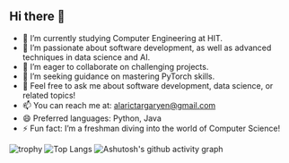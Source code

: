 ## Hi there 👋


- 🔭 I’m currently studying Computer Engineering at HIT.
- 🌱 I’m passionate about software development, as well as advanced techniques in data science and AI.
- 👯 I’m eager to collaborate on challenging projects.
- 🤔 I’m seeking guidance on mastering PyTorch skills.
- 💬 Feel free to ask me about software development, data science, or related topics!
- 📫 You can reach me at: alarictargaryen@gmail.com
- 😄 Preferred languages: Python, Java
- ⚡ Fun fact: I’m a freshman diving into the world of Computer Science!

  
![trophy](https://github-profile-trophy.vercel.app/?username=chenyuanTKCY)
![Top Langs](https://github-readme-stats.vercel.app/api/top-langs/?username=chenyuanTKCY)
![Ashutosh's github activity graph](https://github-readme-activity-graph.vercel.app/graph?username=chenyuanTKCY)
